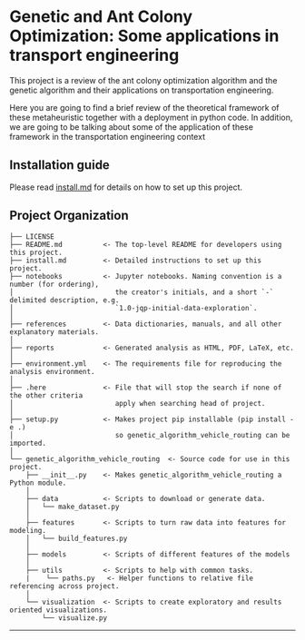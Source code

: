 # Genetic and Ant Colony Optimization: Some applications in transport engineering

This project is a review of the ant colony optimization algorithm and the genetic algorithm and their applications on transportation engineering.

Here you are going to find a brief review of the theoretical framework of these metaheuristic together with a deployment in python code. In addition, we are going to be talking about some of the application of these framework in the transportation engineering context
  
## Installation guide

Please read [install.md](install.md) for details on how to set up this project.

## Project Organization

    ├── LICENSE
    ├── README.md          <- The top-level README for developers using this project.
    ├── install.md         <- Detailed instructions to set up this project.
    ├── notebooks          <- Jupyter notebooks. Naming convention is a number (for ordering),
    │                         the creator's initials, and a short `-` delimited description, e.g.
    │                         `1.0-jqp-initial-data-exploration`.
    │
    ├── references         <- Data dictionaries, manuals, and all other explanatory materials.
    │
    ├── reports            <- Generated analysis as HTML, PDF, LaTeX, etc.
    │
    ├── environment.yml    <- The requirements file for reproducing the analysis environment.
    │
    ├── .here              <- File that will stop the search if none of the other criteria
    │                         apply when searching head of project.
    │
    ├── setup.py           <- Makes project pip installable (pip install -e .)
    │                         so genetic_algorithm_vehicle_routing can be imported.
    │
    └── genetic_algorithm_vehicle_routing  <- Source code for use in this project.
        ├── __init__.py    <- Makes genetic_algorithm_vehicle_routing a Python module.
        │
        ├── data           <- Scripts to download or generate data.
        │   └── make_dataset.py
        │
        ├── features       <- Scripts to turn raw data into features for modeling.
        │   └── build_features.py
        │
        ├── models         <- Scripts of different features of the models 
        │
        ├── utils          <- Scripts to help with common tasks.
        |    └── paths.py   <- Helper functions to relative file referencing across project.
        │
        └── visualization  <- Scripts to create exploratory and results oriented visualizations.
            └── visualize.py

---
